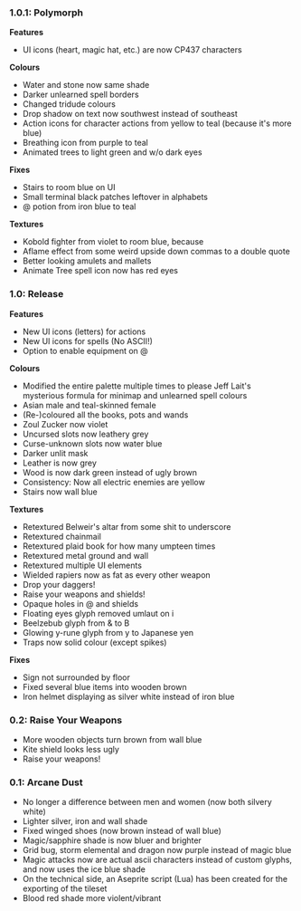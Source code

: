 ### 1.0.1: Polymorph
**Features**
- UI icons (heart, magic hat, etc.) are now CP437 characters

**Colours**
- Water and stone now same shade
- Darker unlearned spell borders
- Changed tridude colours
- Drop shadow on text now southwest instead of southeast
- Action icons for character actions from yellow to teal (because it's more blue)
- Breathing icon from purple to teal
- Animated trees to light green and w/o dark eyes

**Fixes**
- Stairs to room blue on UI
- Small terminal black patches leftover in alphabets
- @ potion from iron blue to teal

**Textures**
- Kobold fighter from violet to room blue, because
- Aflame effect from some weird upside down commas to a double quote
- Better looking amulets and mallets
- Animate Tree spell icon now has red eyes

### 1.0: Release
**Features**
- New UI icons (letters) for actions
- New UI icons for spells (No ASCII!)
- Option to enable equipment on @

**Colours**
- Modified the entire palette multiple times to please Jeff Lait's mysterious formula for minimap and unlearned spell colours
- Asian male and teal-skinned female
- (Re-)coloured all the books, pots and wands
- Zoul Zucker now violet
- Uncursed slots now leathery grey
- Curse-unknown slots now water blue
- Darker unlit mask
- Leather is now grey
- Wood is now dark green instead of ugly brown
- Consistency: Now all electric enemies are yellow
- Stairs now wall blue

**Textures**
- Retextured Belweir's altar from some shit to underscore
- Retextured chainmail
- Retextured plaid book for how many umpteen times
- Retextured metal ground and wall
- Retextured multiple UI elements
- Wielded rapiers now as fat as every other weapon
- Drop your daggers!
- Raise your weapons and shields!
- Opaque holes in @ and shields
- Floating eyes glyph removed umlaut on i
- Beelzebub glyph from & to B
- Glowing y-rune glyph from y to Japanese yen
- Traps now solid colour (except spikes)

**Fixes**
- Sign not surrounded by floor
- Fixed several blue items into wooden brown
- Iron helmet displaying as silver white instead of iron blue

### 0.2: Raise Your Weapons
- More wooden objects turn brown from wall blue
- Kite shield looks less ugly
- Raise your weapons!

### 0.1: Arcane Dust
- No longer a difference between men and women (now both silvery white)
- Lighter silver, iron and wall shade
- Fixed winged shoes (now brown instead of wall blue)
- Magic/sapphire shade is now bluer and brighter
- Grid bug, storm elemental and dragon now purple instead of magic blue
- Magic attacks now are actual ascii characters instead of custom glyphs, and now uses the ice blue shade
- On the technical side, an Aseprite script (Lua) has been created for the exporting of the tileset
- Blood red shade more violent/vibrant
